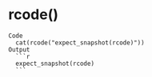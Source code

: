 # rcode()

    Code
      cat(rcode("expect_snapshot(rcode)"))
    Output
      ```r
      expect_snapshot(rcode)
      ```

